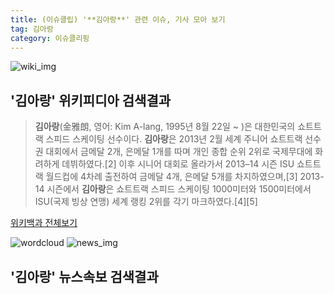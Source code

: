 ```yaml
---
title: (이슈클립) '**김아랑**' 관련 이슈, 기사 모아 보기
tag: 김아랑
category: 이슈클리핑
---
```

![wiki_img](https://user-images.githubusercontent.com/42597476/44503234-41136a80-a6d0-11e8-9071-6fc6418eafe4.png)
## **'**김아랑**'** 위키피디아 검색결과
>**김아랑**(金雅朗, 영어: Kim A-lang, 1995년 8월 22일 ~ )은 대한민국의 쇼트트랙 스피드 스케이팅 선수이다. **김아랑**은 2013년 2월 세계 주니어 쇼트트랙 선수권 대회에서 금메달 2개, 은메달 1개를 따며 개인 종합 순위 2위로 국제무대에 화려하게 데뷔하였다.[2] 이후 시니어 대회로 올라가서 2013–14 시즌 ISU 쇼트트랙 월드컵에 4차례 출전하여 금메달 4개, 은메달 5개를 차지하였으며,[3] 2013-14 시즌에서 **김아랑**은 쇼트트랙 스피드 스케이팅 1000미터와 1500미터에서 ISU(국제 빙상 연맹) 세계 랭킹 2위를 각기 마크하였다.[4][5]

<a href="https://ko.wikipedia.org/wiki/김아랑" target="_blank">위키백과 전체보기</a>

![wordcloud](https://s3.ap-northeast-2.amazonaws.com/lyrics101-wordcloud/2018-09-15-1536993208.png)
![news_img](https://user-images.githubusercontent.com/42597476/44507050-1206f400-a6e4-11e8-8d98-7ffbfebb353f.png)
## **'**김아랑**'** 뉴스속보 검색결과

